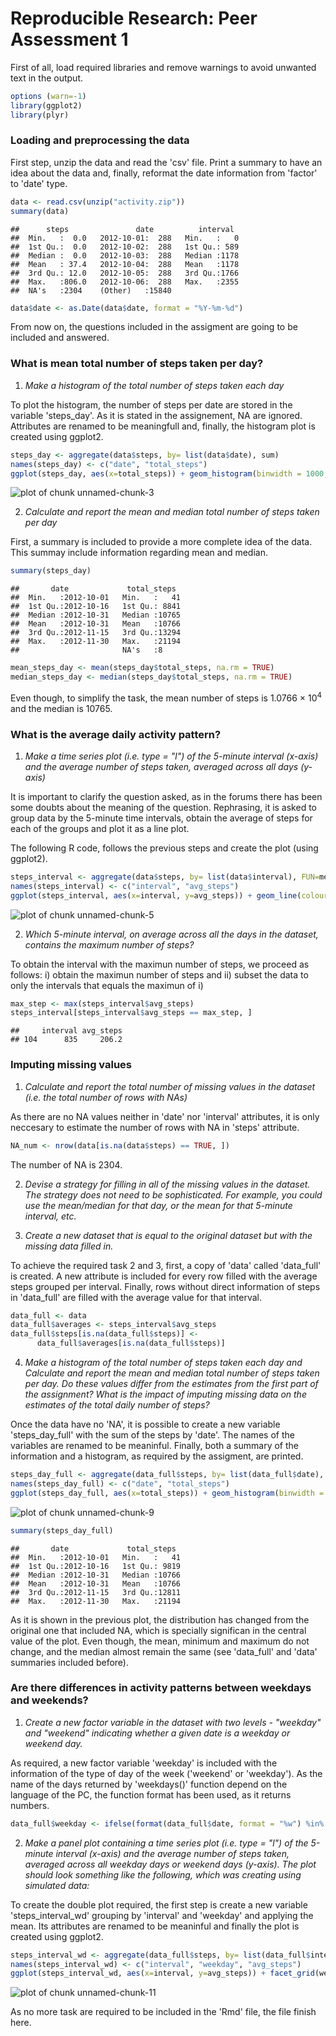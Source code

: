# Reproducible Research: Peer Assessment 1

First of all, load required libraries and remove warnings to avoid unwanted text in the output.

```r
options (warn=-1)
library(ggplot2)
library(plyr)
```

### Loading and preprocessing the data

First step, unzip the data and read the 'csv' file. Print a summary to have an idea about the data and, finally, reformat the date information from 'factor' to 'date' type.

```r
data <- read.csv(unzip("activity.zip"))
summary(data)
```

```
##      steps               date          interval   
##  Min.   :  0.0   2012-10-01:  288   Min.   :   0  
##  1st Qu.:  0.0   2012-10-02:  288   1st Qu.: 589  
##  Median :  0.0   2012-10-03:  288   Median :1178  
##  Mean   : 37.4   2012-10-04:  288   Mean   :1178  
##  3rd Qu.: 12.0   2012-10-05:  288   3rd Qu.:1766  
##  Max.   :806.0   2012-10-06:  288   Max.   :2355  
##  NA's   :2304    (Other)   :15840
```

```r
data$date <- as.Date(data$date, format = "%Y-%m-%d")
```

From now on, the questions included in the assigment are going to be included and answered.

### What is mean total number of steps taken per day?

1. *Make a histogram of the total number of steps taken each day*

To plot the histogram, the number of steps per date are stored in the variable 'steps_day'. As it is stated in the assignement, NA are ignored. Attributes are renamed to be meaningfull and, finally, the histogram plot is created using ggplot2.


```r
steps_day <- aggregate(data$steps, by= list(data$date), sum)
names(steps_day) <- c("date", "total_steps")
ggplot(steps_day, aes(x=total_steps)) + geom_histogram(binwidth = 1000, colour="white", fill="#FFCC66") + labs(x = "Number of steps") + labs(y = "Frequency") + labs(title = "Histogram of the total number of steps in a date")
```

![plot of chunk unnamed-chunk-3](./PA1_template_files/figure-html/unnamed-chunk-3.png) 

2. *Calculate and report the mean and median total number of steps taken per day*

First, a summary is included to provide a more complete idea of the data. This summay include information regarding mean and median.


```r
summary(steps_day)
```

```
##       date             total_steps   
##  Min.   :2012-10-01   Min.   :   41  
##  1st Qu.:2012-10-16   1st Qu.: 8841  
##  Median :2012-10-31   Median :10765  
##  Mean   :2012-10-31   Mean   :10766  
##  3rd Qu.:2012-11-15   3rd Qu.:13294  
##  Max.   :2012-11-30   Max.   :21194  
##                       NA's   :8
```

```r
mean_steps_day <- mean(steps_day$total_steps, na.rm = TRUE)
median_steps_day <- median(steps_day$total_steps, na.rm = TRUE)
```

Even though, to simplify the task, the mean number of steps is 1.0766 &times; 10<sup>4</sup> and the median is 10765.

### What is the average daily activity pattern?

1. *Make a time series plot (i.e. type = "l") of the 5-minute interval (x-axis) and the average number of steps taken, averaged across all days (y-axis)*

It is important to clarify the question asked, as in the forums there has been some doubts about the meaning of the question. Rephrasing, it is asked to group data by the 5-minute time intervals, obtain the average of steps for each of the groups and plot it as a line plot.

The following R code, follows the previous steps and create the plot (using ggplot2).


```r
steps_interval <- aggregate(data$steps, by= list(data$interval), FUN=mean, na.rm=TRUE)
names(steps_interval) <- c("interval", "avg_steps")
ggplot(steps_interval, aes(x=interval, y=avg_steps)) + geom_line(colour = "#0000FF") + labs(x = "5-minutes time interval") + labs(y = "Average number of steps") + labs(title = "Average number of steps per 5-minute time interval")
```

![plot of chunk unnamed-chunk-5](./PA1_template_files/figure-html/unnamed-chunk-5.png) 

2. *Which 5-minute interval, on average across all the days in the dataset, contains the maximum number of steps?*

To obtain the interval with the maximun number of steps, we proceed as follows: i) obtain the maximun number of steps and ii) subset the data to only the intervals that equals the maximun of i) 


```r
max_step <- max(steps_interval$avg_steps)
steps_interval[steps_interval$avg_steps == max_step, ]
```

```
##     interval avg_steps
## 104      835     206.2
```

### Imputing missing values

1. *Calculate and report the total number of missing values in the dataset (i.e. the total number of rows with NAs)*

As there are no NA values neither in 'date' nor 'interval' attributes, it is only neccesary to estimate the number of rows with NA in 'steps' attribute.


```r
NA_num <- nrow(data[is.na(data$steps) == TRUE, ])
```

The number of NA is 2304.

2. *Devise a strategy for filling in all of the missing values in the dataset. The strategy does not need to be sophisticated. For example, you could use the mean/median for that day, or the mean for that 5-minute interval, etc.*

3. *Create a new dataset that is equal to the original dataset but with the missing data filled in.*

To achieve the required task 2 and 3, first, a copy of 'data' called 'data_full' is created. A new attribute is included for every row filled with the average steps grouped per interval. Finally, rows without direct information of steps in 'data_full' are filled with the average value for that interval. 


```r
data_full <- data
data_full$averages <- steps_interval$avg_steps
data_full$steps[is.na(data_full$steps)] <- 
      data_full$averages[is.na(data_full$steps)]
```

4. *Make a histogram of the total number of steps taken each day and Calculate and report the mean and median total number of steps taken per day. Do these values differ from the estimates from the first part of the assignment? What is the impact of imputing missing data on the estimates of the total daily number of steps?*

Once the data have no 'NA', it is possible to create a new variable 'steps_day_full' with the sum of the steps by 'date'. The names of the variables are renamed to be meaninful. Finally, both a summary of the information and a histogram, as required by the assigment, are printed.


```r
steps_day_full <- aggregate(data_full$steps, by= list(data_full$date), sum)
names(steps_day_full) <- c("date", "total_steps")
ggplot(steps_day_full, aes(x=total_steps)) + geom_histogram(binwidth = 1000, colour="white", fill="#BBAA00") + labs(x = "Number of steps") + labs(y = "Frequency") + labs(title = "Histogram of the total number of steps in a date (data with NA filled)")
```

![plot of chunk unnamed-chunk-9](./PA1_template_files/figure-html/unnamed-chunk-9.png) 

```r
summary(steps_day_full)
```

```
##       date             total_steps   
##  Min.   :2012-10-01   Min.   :   41  
##  1st Qu.:2012-10-16   1st Qu.: 9819  
##  Median :2012-10-31   Median :10766  
##  Mean   :2012-10-31   Mean   :10766  
##  3rd Qu.:2012-11-15   3rd Qu.:12811  
##  Max.   :2012-11-30   Max.   :21194
```

As it is shown in the previous plot, the distribution has changed from the original one that included NA, which is specially significan in the central value of the plot. Even though, the mean, minimum and maximum do not change, and the median almost remain the same (see 'data_full' and 'data' summaries included before). 

### Are there differences in activity patterns between weekdays and weekends?

1. *Create a new factor variable in the dataset with two levels - "weekday" and "weekend" indicating whether a given date is a weekday or weekend day.*

As required, a new factor variable 'weekday' is included with the information of the type of day of the week ('weekend' or 'weekday'). As the name of the days returned by 'weekdays()' function depend on the language of the PC, the function format has been used, as it returns numbers.


```r
data_full$weekday <- ifelse(format(data_full$date, format = "%w") %in% c(0,5), "weekend", "weekday")
```


2. *Make a panel plot containing a time series plot (i.e. type = "l") of the 5-minute interval (x-axis) and the average number of steps taken, averaged across all weekday days or weekend days (y-axis). The plot should look something like the following, which was creating using simulated data:*

To create the double plot required, the first step is create a new variable 'steps_interval_wd' grouping by 'interval' and 'weekday' and applying the mean. Its attributes are renamed to be meaninful and finally the plot is created using ggplot2.


```r
steps_interval_wd <- aggregate(data_full$steps, by= list(data_full$interval, data_full$weekday), FUN=mean, na.rm=TRUE)
names(steps_interval_wd) <- c("interval", "weekday", "avg_steps")
ggplot(steps_interval_wd, aes(x=interval, y=avg_steps)) + facet_grid(weekday ~ .) + geom_line(colour = "#0000FF") + labs(x = "5-minutes time interval") + labs(y = "Average number of steps") + labs(title = "Average number of steps per 5-minute time interval") 
```

![plot of chunk unnamed-chunk-11](./PA1_template_files/figure-html/unnamed-chunk-11.png) 

As no more task are required to be included in the 'Rmd' file, the file finish here.
